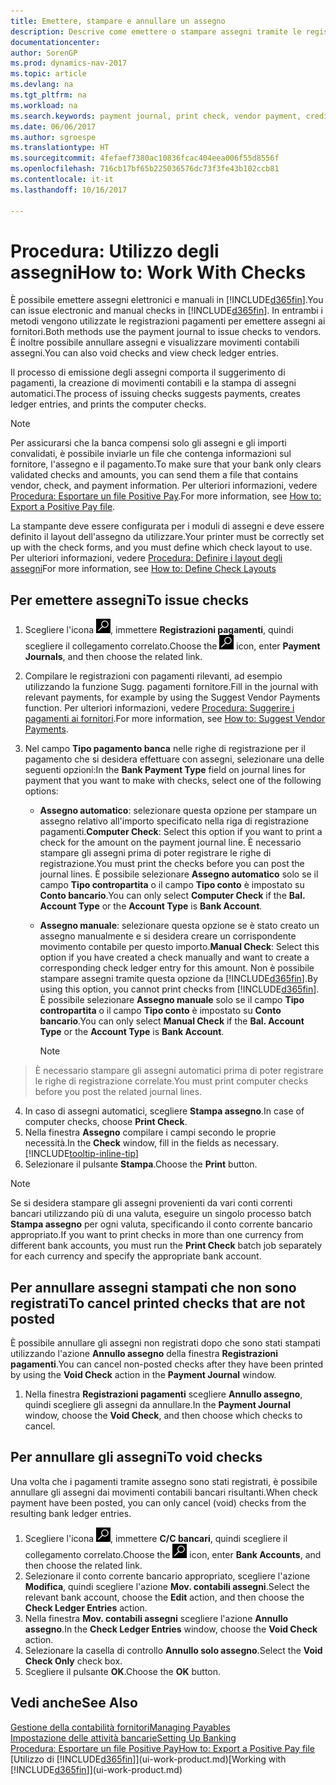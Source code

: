 ```yaml
---
title: Emettere, stampare e annullare un assegno
description: Descrive come emettere o stampare assegni tramite le registrazioni dei pagamenti e annullare movimenti contabili degli assegni in Dynamics NAV.
documentationcenter: 
author: SorenGP
ms.prod: dynamics-nav-2017
ms.topic: article
ms.devlang: na
ms.tgt_pltfrm: na
ms.workload: na
ms.search.keywords: payment journal, print check, vendor payment, creditor, debt, balance due, AP
ms.date: 06/06/2017
ms.author: sgroespe
ms.translationtype: HT
ms.sourcegitcommit: 4fefaef7380ac10836fcac404eea006f55d8556f
ms.openlocfilehash: 716cb17bf65b225036576dc73f3fe43b102ccb81
ms.contentlocale: it-it
ms.lasthandoff: 10/16/2017

---
```

# <a name="how-to-work-with-checks"></a><span data-ttu-id="e7367-103">Procedura: Utilizzo degli assegni</span><span class="sxs-lookup"><span data-stu-id="e7367-103">How to: Work With Checks</span></span>
<span data-ttu-id="e7367-104">È possibile emettere assegni elettronici e manuali in [!INCLUDE[d365fin](includes/d365fin_md.md)].</span><span class="sxs-lookup"><span data-stu-id="e7367-104">You can issue electronic and manual checks in [!INCLUDE[d365fin](includes/d365fin_md.md)].</span></span> <span data-ttu-id="e7367-105">In entrambi i metodi vengono utilizzate le registrazioni pagamenti per emettere assegni ai fornitori.</span><span class="sxs-lookup"><span data-stu-id="e7367-105">Both methods use the payment journal to issue checks to vendors.</span></span> <span data-ttu-id="e7367-106">È inoltre possibile annullare assegni e visualizzare movimenti contabili assegni.</span><span class="sxs-lookup"><span data-stu-id="e7367-106">You can also void checks and view check ledger entries.</span></span>

<span data-ttu-id="e7367-107">Il processo di emissione degli assegni comporta il suggerimento di pagamenti, la creazione di movimenti contabili e la stampa di assegni automatici.</span><span class="sxs-lookup"><span data-stu-id="e7367-107">The process of issuing checks suggests payments, creates ledger entries, and prints the computer checks.</span></span>

> [!NOTE]  
>   <span data-ttu-id="e7367-108">Per assicurarsi che la banca compensi solo gli assegni e gli importi convalidati, è possibile inviarle un file che contenga informazioni sul fornitore, l'assegno e il pagamento.</span><span class="sxs-lookup"><span data-stu-id="e7367-108">To make sure that your bank only clears validated checks and amounts, you can send them a file that contains vendor, check, and payment information.</span></span> <span data-ttu-id="e7367-109">Per ulteriori informazioni, vedere [Procedura: Esportare un file Positive Pay](finance-how-positive-pay.md).</span><span class="sxs-lookup"><span data-stu-id="e7367-109">For more information, see [How to: Export a Positive Pay file](finance-how-positive-pay.md).</span></span>

<span data-ttu-id="e7367-110">La stampante deve essere configurata per i moduli di assegni e deve essere definito il layout dell'assegno da utilizzare.</span><span class="sxs-lookup"><span data-stu-id="e7367-110">Your printer must be correctly set up with the check forms, and you must define which check layout to use.</span></span> <span data-ttu-id="e7367-111">Per ulteriori informazioni, vedere [Procedura: Definire i layout degli assegni](finance-how-define-check-layouts.md)</span><span class="sxs-lookup"><span data-stu-id="e7367-111">For more information, see [How to: Define Check Layouts](finance-how-define-check-layouts.md)</span></span>

## <a name="to-issue-checks"></a><span data-ttu-id="e7367-112">Per emettere assegni</span><span class="sxs-lookup"><span data-stu-id="e7367-112">To issue checks</span></span>
1. <span data-ttu-id="e7367-113">Scegliere l'icona ![Cerca pagina o report](media/ui-search/search_small.png "icona Cerca pagina o report"), immettere **Registrazioni pagamenti**, quindi scegliere il collegamento correlato.</span><span class="sxs-lookup"><span data-stu-id="e7367-113">Choose the ![Search for Page or Report](media/ui-search/search_small.png "Search for Page or Report icon") icon, enter **Payment Journals**, and then choose the related link.</span></span>
2. <span data-ttu-id="e7367-114">Compilare le registrazioni con pagamenti rilevanti, ad esempio utilizzando la funzione Sugg. pagamenti fornitore.</span><span class="sxs-lookup"><span data-stu-id="e7367-114">Fill in the journal with relevant payments, for example by using the Suggest Vendor Payments function.</span></span> <span data-ttu-id="e7367-115">Per ulteriori informazioni, vedere [Procedura: Suggerire i pagamenti ai fornitori](payables-how-suggest-vendor-payments.md).</span><span class="sxs-lookup"><span data-stu-id="e7367-115">For more information, see [How to: Suggest Vendor Payments](payables-how-suggest-vendor-payments.md).</span></span>
3. <span data-ttu-id="e7367-116">Nel campo **Tipo pagamento banca** nelle righe di registrazione per il pagamento che si desidera effettuare con assegni, selezionare una delle seguenti opzioni:</span><span class="sxs-lookup"><span data-stu-id="e7367-116">In the **Bank Payment Type** field on journal lines for payment that you want to make with checks, select one of the following options:</span></span>

   * <span data-ttu-id="e7367-117">**Assegno automatico**: selezionare questa opzione per stampare un assegno relativo all'importo specificato nella riga di registrazione pagamenti.</span><span class="sxs-lookup"><span data-stu-id="e7367-117">**Computer Check**: Select this option if you want to print a check for the amount on the payment journal line.</span></span> <span data-ttu-id="e7367-118">È necessario stampare gli assegni prima di poter registrare le righe di registrazione.</span><span class="sxs-lookup"><span data-stu-id="e7367-118">You must print the checks before you can post the journal lines.</span></span> <span data-ttu-id="e7367-119">È possibile selezionare **Assegno automatico** solo se il campo **Tipo contropartita** o il campo **Tipo conto** è impostato su **Conto bancario**.</span><span class="sxs-lookup"><span data-stu-id="e7367-119">You can only select **Computer Check** if the **Bal. Account Type** or the **Account Type** is **Bank Account**.</span></span>
   * <span data-ttu-id="e7367-120">**Assegno manuale**: selezionare questa opzione se è stato creato un assegno manualmente e si desidera creare un corrispondente movimento contabile per questo importo.</span><span class="sxs-lookup"><span data-stu-id="e7367-120">**Manual Check**: Select this option if you have created a check manually and want to create a corresponding check ledger entry for this amount.</span></span> <span data-ttu-id="e7367-121">Non è possibile stampare assegni tramite questa opzione da [!INCLUDE[d365fin](includes/d365fin_md.md)].</span><span class="sxs-lookup"><span data-stu-id="e7367-121">By using this option, you cannot print checks from [!INCLUDE[d365fin](includes/d365fin_md.md)].</span></span> <span data-ttu-id="e7367-122">È possibile selezionare **Assegno manuale** solo se il campo **Tipo contropartita** o il campo **Tipo conto** è impostato su **Conto bancario**.</span><span class="sxs-lookup"><span data-stu-id="e7367-122">You can only select **Manual Check** if the **Bal. Account Type** or the **Account Type** is **Bank Account**.</span></span>

     > [!NOTE]  
>   <span data-ttu-id="e7367-123">È necessario stampare gli assegni automatici prima di poter registrare le righe di registrazione correlate.</span><span class="sxs-lookup"><span data-stu-id="e7367-123">You must print computer checks before you post the related journal lines.</span></span>
4. <span data-ttu-id="e7367-124">In caso di assegni automatici, scegliere **Stampa assegno**.</span><span class="sxs-lookup"><span data-stu-id="e7367-124">In case of computer checks, choose **Print Check**.</span></span>
5. <span data-ttu-id="e7367-125">Nella finestra **Assegno** compilare i campi secondo le proprie necessità.</span><span class="sxs-lookup"><span data-stu-id="e7367-125">In the **Check** window, fill in the fields as necessary.</span></span> [!INCLUDE[tooltip-inline-tip](includes/tooltip-inline-tip_md.md)]
6. <span data-ttu-id="e7367-126">Selezionare il pulsante **Stampa**.</span><span class="sxs-lookup"><span data-stu-id="e7367-126">Choose the **Print** button.</span></span>

> [!NOTE]  
>   <span data-ttu-id="e7367-127">Se si desidera stampare gli assegni provenienti da vari conti correnti bancari utilizzando più di una valuta, eseguire un singolo processo batch **Stampa assegno** per ogni valuta, specificando il conto corrente bancario appropriato.</span><span class="sxs-lookup"><span data-stu-id="e7367-127">If you want to print checks in more than one currency from different bank accounts, you must run the **Print Check** batch job separately for each currency and specify the appropriate bank account.</span></span>

## <a name="to-cancel-printed-checks-that-are-not-posted"></a><span data-ttu-id="e7367-128">Per annullare assegni stampati che non sono registrati</span><span class="sxs-lookup"><span data-stu-id="e7367-128">To cancel printed checks that are not posted</span></span>
<span data-ttu-id="e7367-129">È possibile annullare gli assegni non registrati dopo che sono stati stampati utilizzando l'azione **Annullo assegno** della finestra **Registrazioni pagamenti**.</span><span class="sxs-lookup"><span data-stu-id="e7367-129">You can cancel non-posted checks after they have been printed by using the **Void Check** action in the **Payment Journal** window.</span></span>

1. <span data-ttu-id="e7367-130">Nella finestra **Registrazioni pagamenti** scegliere **Annullo assegno**, quindi scegliere gli assegni da annullare.</span><span class="sxs-lookup"><span data-stu-id="e7367-130">In the **Payment Journal** window, choose the **Void Check**, and then choose which checks to cancel.</span></span>

## <a name="to-void-checks"></a><span data-ttu-id="e7367-131">Per annullare gli assegni</span><span class="sxs-lookup"><span data-stu-id="e7367-131">To void checks</span></span>
<span data-ttu-id="e7367-132">Una volta che i pagamenti tramite assegno sono stati registrati, è possibile annullare gli assegni dai movimenti contabili bancari risultanti.</span><span class="sxs-lookup"><span data-stu-id="e7367-132">When check payment have been posted, you can only cancel (void) checks from the resulting bank ledger entries.</span></span>

1. <span data-ttu-id="e7367-133">Scegliere l'icona ![Cerca pagina o report](media/ui-search/search_small.png "icona Cerca pagina o report"), immettere **C/C bancari**, quindi scegliere il collegamento correlato.</span><span class="sxs-lookup"><span data-stu-id="e7367-133">Choose the ![Search for Page or Report](media/ui-search/search_small.png "Search for Page or Report icon") icon, enter **Bank Accounts**, and then choose the related link.</span></span>
2. <span data-ttu-id="e7367-134">Selezionare il conto corrente bancario appropriato, scegliere l'azione **Modifica**, quindi scegliere l'azione **Mov. contabili assegni**.</span><span class="sxs-lookup"><span data-stu-id="e7367-134">Select the relevant bank account, choose the **Edit** action, and then choose the **Check Ledger Entries** action.</span></span>
3. <span data-ttu-id="e7367-135">Nella finestra **Mov. contabili assegni** scegliere l'azione **Annullo assegno**.</span><span class="sxs-lookup"><span data-stu-id="e7367-135">In the **Check Ledger Entries** window, choose the **Void Check** action.</span></span>
4. <span data-ttu-id="e7367-136">Selezionare la casella di controllo **Annullo solo assegno**.</span><span class="sxs-lookup"><span data-stu-id="e7367-136">Select the **Void Check Only** check box.</span></span>
5. <span data-ttu-id="e7367-137">Scegliere il pulsante **OK**.</span><span class="sxs-lookup"><span data-stu-id="e7367-137">Choose the **OK** button.</span></span>

## <a name="see-also"></a><span data-ttu-id="e7367-138">Vedi anche</span><span class="sxs-lookup"><span data-stu-id="e7367-138">See Also</span></span>
[<span data-ttu-id="e7367-139">Gestione della contabilità fornitori</span><span class="sxs-lookup"><span data-stu-id="e7367-139">Managing Payables</span></span>](payables-manage-payables.md)  
[<span data-ttu-id="e7367-140">Impostazione delle attività bancarie</span><span class="sxs-lookup"><span data-stu-id="e7367-140">Setting Up Banking</span></span>](bank-setup-banking.md)  
[<span data-ttu-id="e7367-141">Procedura: Esportare un file Positive Pay</span><span class="sxs-lookup"><span data-stu-id="e7367-141">How to: Export a Positive Pay file</span></span>](finance-how-positive-pay.md)  
<span data-ttu-id="e7367-142">[Utilizzo di [!INCLUDE[d365fin](includes/d365fin_md.md)]](ui-work-product.md)</span><span class="sxs-lookup"><span data-stu-id="e7367-142">[Working with [!INCLUDE[d365fin](includes/d365fin_md.md)]](ui-work-product.md)</span></span>  

